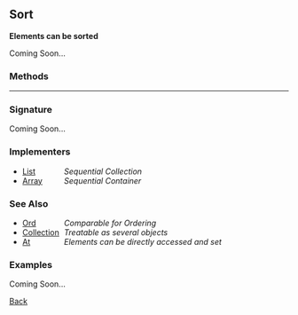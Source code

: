 Sort
----
__Elements can be sorted__

Coming Soon...


### Methods

-------------------------------


### Signature


Coming Soon...


### Implementers

* <span style="width:75px; float:left;">[List](list)</span> _Sequential Collection_
* <span style="width:75px; float:left;">[Array](array)</span> _Sequential Container_


### See Also

* <span style="width:75px; float:left;">[Ord](ord)</span> _Comparable for Ordering_
* <span style="width:75px; float:left;">[Collection](collection)</span> _Treatable as several objects_
* <span style="width:75px; float:left;">[At](at)</span> _Elements can be directly accessed and set_


### Examples

Coming Soon...

[Back](/documentation)
